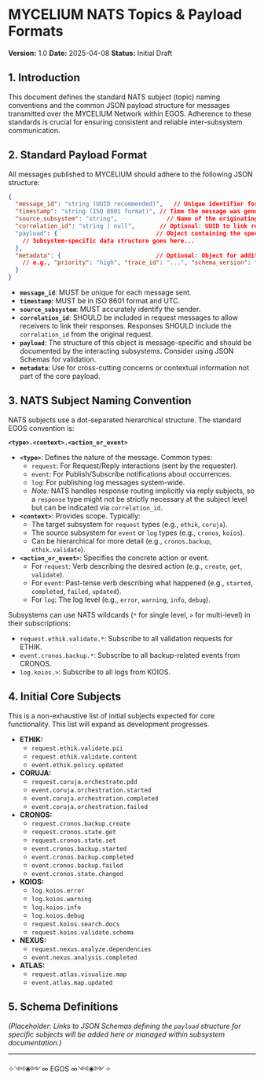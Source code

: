 # MYCELIUM NATS Topics & Payload Formats

**Version:** 1.0
**Date:** 2025-04-08
**Status:** Initial Draft

## 1. Introduction

This document defines the standard NATS subject (topic) naming conventions and the common JSON payload structure for messages transmitted over the MYCELIUM Network within EGOS. Adherence to these standards is crucial for ensuring consistent and reliable inter-subsystem communication.

## 2. Standard Payload Format

All messages published to MYCELIUM should adhere to the following JSON structure:

```json
{
  "message_id": "string (UUID recommended)",   // Unique identifier for this specific message instance
  "timestamp": "string (ISO 8601 format)", // Time the message was generated (UTC)
  "source_subsystem": "string",              // Name of the originating subsystem (e.g., "CORUJA", "CRONOS")
  "correlation_id": "string | null",       // Optional: UUID to link responses back to requests
  "payload": {                            // Object containing the specific data for the message
    // Subsystem-specific data structure goes here...
  },
  "metadata": {                           // Optional: Object for additional metadata
    // e.g., "priority": "high", "trace_id": "...", "schema_version": "1.0"
  }
}
```

*   **`message_id`**: MUST be unique for each message sent.
*   **`timestamp`**: MUST be in ISO 8601 format and UTC.
*   **`source_subsystem`**: MUST accurately identify the sender.
*   **`correlation_id`**: SHOULD be included in request messages to allow receivers to link their responses. Responses SHOULD include the `correlation_id` from the original request.
*   **`payload`**: The structure of this object is message-specific and should be documented by the interacting subsystems. Consider using JSON Schemas for validation.
*   **`metadata`**: Use for cross-cutting concerns or contextual information not part of the core payload.

## 3. NATS Subject Naming Convention

NATS subjects use a dot-separated hierarchical structure. The standard EGOS convention is:

**`<type>.<context>.<action_or_event>`**

*   **`<type>`**: Defines the nature of the message. Common types:
    *   `request`: For Request/Reply interactions (sent by the requester).
    *   `event`: For Publish/Subscribe notifications about occurrences.
    *   `log`: For publishing log messages system-wide.
    *   *Note:* NATS handles response routing implicitly via reply subjects, so a `response` type might not be strictly necessary at the subject level but can be indicated via `correlation_id`.
*   **`<context>`**: Provides scope. Typically:
    *   The target subsystem for `request` types (e.g., `ethik`, `coruja`).
    *   The source subsystem for `event` or `log` types (e.g., `cronos`, `koios`).
    *   Can be hierarchical for more detail (e.g., `cronos.backup`, `ethik.validate`).
*   **`<action_or_event>`**: Specifies the concrete action or event.
    *   For `request`: Verb describing the desired action (e.g., `create`, `get`, `validate`).
    *   For `event`: Past-tense verb describing what happened (e.g., `started`, `completed`, `failed`, `updated`).
    *   For `log`: The log level (e.g., `error`, `warning`, `info`, `debug`).

Subsystems can use NATS wildcards (`*` for single level, `>` for multi-level) in their subscriptions:
*   `request.ethik.validate.*`: Subscribe to all validation requests for ETHIK.
*   `event.cronos.backup.*`: Subscribe to all backup-related events from CRONOS.
*   `log.koios.>`: Subscribe to all logs from KOIOS.

## 4. Initial Core Subjects

This is a non-exhaustive list of initial subjects expected for core functionality. This list will expand as development progresses.

*   **ETHIK:**
    *   `request.ethik.validate.pii`
    *   `request.ethik.validate.content`
    *   `event.ethik.policy.updated`
*   **CORUJA:**
    *   `request.coruja.orchestrate.pdd`
    *   `event.coruja.orchestration.started`
    *   `event.coruja.orchestration.completed`
    *   `event.coruja.orchestration.failed`
*   **CRONOS:**
    *   `request.cronos.backup.create`
    *   `request.cronos.state.get`
    *   `request.cronos.state.set`
    *   `event.cronos.backup.started`
    *   `event.cronos.backup.completed`
    *   `event.cronos.backup.failed`
    *   `event.cronos.state.changed`
*   **KOIOS:**
    *   `log.koios.error`
    *   `log.koios.warning`
    *   `log.koios.info`
    *   `log.koios.debug`
    *   `request.koios.search.docs`
    *   `request.koios.validate.schema`
*   **NEXUS:**
    *   `request.nexus.analyze.dependencies`
    *   `event.nexus.analysis.completed`
*   **ATLAS:**
    *   `request.atlas.visualize.map`
    *   `event.atlas.map.updated`

## 5. Schema Definitions

*(Placeholder: Links to JSON Schemas defining the `payload` structure for specific subjects will be added here or managed within subsystem documentation.)*

---

✧༺❀༻∞ EGOS ∞༺❀༻✧
